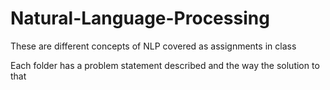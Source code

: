 # Natural-Language-Processing
These are different concepts of NLP covered as assignments in class

Each folder has a problem statement described and the way the solution to that
